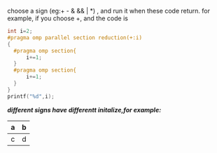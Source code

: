 choose a sign (eg:+ - & && | *) ,  and run it when these code return.
for example, if you choose +, and the code is

```c++
int i=2;
#pragma omp parallel section reduction(+:i)
{
  #pragma omp section{
      i+=1;
  }
  #pragma omp section{
      i+=1;
  }
}
printf("%d",i);
```

***different signs have differentt initalize,for example:***

|a|b|
|:--:|:--:|
|c|d|
